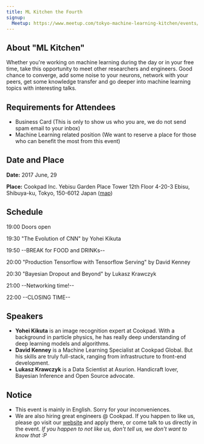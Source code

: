 ```yaml
---
title: ML Kitchen the Fourth
signup:
  Meetup: https://www.meetup.com/tokyo-machine-learning-kitchen/events/240684094/
---
```


## About "ML Kitchen"
Whether you're working on machine learning during the day or in your free time, take this opportunity to meet other researchers and engineers. Good chance to converge, add some noise to your neurons, network with your peers, get some knowledge transfer and go deeper into machine learning topics with interesting talks.

## Requirements for Attendees
- Business Card (This is only to show us who you are, we do not send spam email to your inbox)
- Machine Learning related position (We want to reserve a place for those who can benefit the most from this event)

## Date and Place

**Date:**
2017 June, 29

**Place:**
Cookpad Inc.
Yebisu Garden Place Tower 12th Floor
4-20-3 Ebisu, Shibuya-ku, Tokyo, 150-6012 Japan ([map](https://info.cookpad.com/en/corporate/location))

## Schedule

19:00 Doors open

19:30 "The Evolution of CNN" by Yohei Kikuta

19:50 --BREAK for FOOD and DRINKs--

20:00 "Production Tensorflow with Tensorflow Serving" by David Kenney

20:30 "Bayesian Dropout and Beyond" by Lukasz Krawczyk

21:00 --Networking time!--

22:00 --CLOSING TIME--

## Speakers

* **Yohei Kikuta** is an image recognition expert at Cookpad. With a background in particle physics, he has really deep understanding of deep learning models and algorithms.
* **David Kenney** is a Machine Learning Specialist at Cookpad Global. But his skills are truly full-stack, ranging from infrastructure to front-end development.
* **Lukasz Krawczyk** is a Data Scientist at Asurion. Handicraft lover, Bayesian Inference and Open Source advocate.

## Notice

* This event is mainly in English. Sorry for your inconveniences.
* We are also hiring great engineers @ Cookpad. If you happen to like us, please go visit our [website](https://info.cookpad.com/en/careers/open-positions) and apply there, or come talk to us directly in the event. *If you happen to not like us, don't tell us, we don't want to know that :P*
